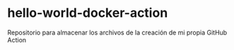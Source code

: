 # hello-world-docker-action
Repositorio para almacenar los archivos de la creación de mi propia GitHub Action
